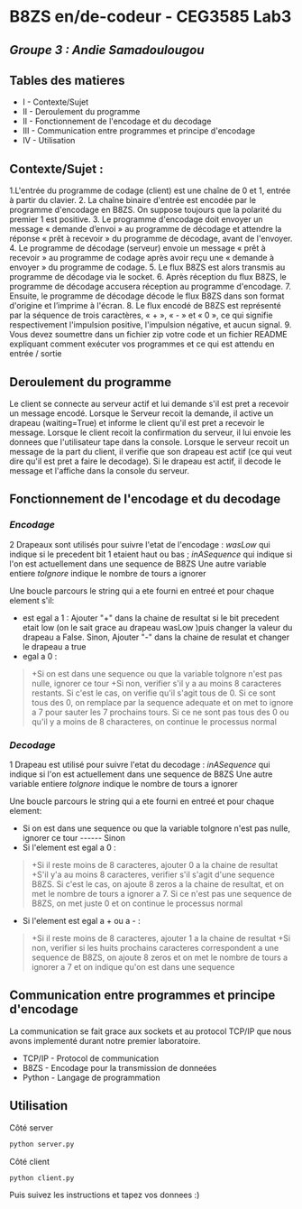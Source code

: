 # B8ZS en/de-codeur - CEG3585 Lab3
## _Groupe 3 : Andie Samadoulougou_

## Tables des matieres 
- I - Contexte/Sujet
- II - Deroulement du programme 
- II - Fonctionnement de l'encodage et du decodage
- III - Communication entre programmes et principe d'encodage 
- IV - Utilisation 

## Contexte/Sujet : 
1.L'entrée du programme de codage (client) est une chaîne de 0 et 1, entrée à partir du clavier.
2. La chaîne binaire d'entrée est encodée par le programme d'encodage en B8ZS. On suppose toujours
que la polarité du premier 1 est positive.
3. Le programme d'encodage doit envoyer un message « demande d’envoi » au programme de
décodage et attendre la réponse « prêt à recevoir » du programme de décodage, avant de l'envoyer.
4. Le programme de décodage (serveur) envoie un message « prêt à recevoir » au programme de
codage après avoir reçu une « demande à envoyer » du programme de codage.
5. Le flux B8ZS est alors transmis au programme de décodage via le socket.
6. Après réception du flux B8ZS, le programme de décodage accusera réception au programme
d'encodage.
7. Ensuite, le programme de décodage décode le flux B8ZS dans son format d'origine et l’imprime à
l'écran.
8. Le flux encodé de B8ZS est représenté par la séquence de trois caractères, « + », « - » et « 0 », ce
qui signifie respectivement l'impulsion positive, l'impulsion négative, et aucun signal.
9. Vous devez soumettre dans un fichier zip votre code et un fichier README expliquant comment
exécuter vos programmes et ce qui est attendu en entrée / sortie


## Deroulement du programme 

Le client se connecte au serveur actif et lui demande s'il est pret a recevoir un message encodé. 
Lorsque le Serveur recoit la demande, il active un drapeau (waiting=True) et informe le client qu'il est pret a recevoir le message. 
Lorsque le client recoit la confirmation du serveur, il lui envoie les donnees que l'utilisateur tape dans la console. 
Lorsque le serveur recoit un message de la part du client, il verifie que son drapeau est actif (ce qui veut dire qu'il est pret a faire le decodage). Si le drapeau est actif, il decode le message et l'affiche dans la console du serveur. 

##  Fonctionnement de l'encodage et du decodage

### _Encodage_ 
2 Drapeaux sont utilisés pour suivre l'etat de l'encodage : _wasLow_ qui indique si le precedent bit 1 etaient haut ou bas ; _inASequence_ qui indique si l'on est actuellement dans une sequence de B8ZS
Une autre variable entiere _toIgnore_ indique le nombre de tours a ignorer

Une boucle parcours le string qui a ete fourni en entreé et pour chaque element s'il: 
- est egal a 1 : Ajouter "+" dans la chaine de resultat si le bit precedent etait low (on le sait grace au drapeau wasLow )puis changer la valeur du drapeau a False. Sinon, Ajouter "-" dans la chaine de resulat et changer le drapeau  a true
- egal a 0 : 
> +Si on est dans une sequence ou que la variable toIgnore n'est pas nulle, ignorer ce tour 
> +Si non, verifier s'il y a au moins 8 caracteres restants. Si c'est le cas, on verifie qu'il s'agit tous de 0. Si ce sont tous des 0, on remplace par la sequence adequate et on met to ignore a 7 pour sauter les 7 prochains tours. Si ce ne sont pas tous des 0 ou qu'il y a moins de 8 characteres, on continue le processus normal  


### _Decodage_

1 Drapeau est utilisé pour suivre l'etat du decodage :  _inASequence_ qui indique si l'on est actuellement dans une sequence de B8ZS
Une autre variable entiere _toIgnore_ indique le nombre de tours a ignorer

Une boucle parcours le string qui a ete fourni en entreé et pour chaque element: 
- Si on est dans une sequence ou que la variable toIgnore n'est pas nulle, ignorer ce tour
------ Sinon   
- Si l'element est egal a 0 : 
> +Si il reste moins de 8 caracteres, ajouter 0 a la chaine de resultat 
> +S'il y'a au moins 8 caracteres, verifier s'il s'agit d'une sequence B8ZS. Si c'est le cas, on ajoute 8 zeros a la chaine de resultat, et on met le nombre de tours a ignorer a 7. Si ce n'est pas une sequence de B8ZS, on met juste 0 et on continue le processus normal 
- Si l'element est egal a + ou  a - :
> +Si il reste moins de 8 caracteres, ajouter 1 a la chaine de resultat 
> +Si non, verifier si les huits prochains caracteres correspondent a une sequence de B8ZS, on ajoute 8 zeros et on met le nombre de tours a ignorer a 7 et on indique qu'on est dans une sequence


## Communication entre programmes et principe d'encodage
La communication se fait grace aux sockets et au protocol TCP/IP que nous avons implementé durant notre premier laboratoire. 

- TCP/IP - Protocol de communication   
- B8ZS - Encodage pour la transmission de donneées
- Python - Langage de programmation 

## Utilisation 

Côté server 
```sh
python server.py
```
Côté client 
```sh
python client.py
```
Puis suivez les instructions et tapez vos donnees :) 



